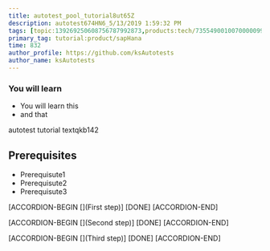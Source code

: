 ```yaml
---
title: autotest_pool_tutorial8ut65Z
description: autotest674HN6_5/13/2019 1:59:32 PM
tags: [topic:139269250608756787992873,products:tech/73554900100700000996,tutorial:experience/advanced]
primary_tag: tutorial:product/sapHana
time: 832
author_profile: https://github.com/ksAutotests
author_name: ksAutotests
---
```

### You will learn
- You will learn this
- and that

autotest tutorial textqkb142

## Prerequisites
- Prerequisute1
- Prerequisute2
- Prerequisute3

[ACCORDION-BEGIN [](First step)]
[DONE]
[ACCORDION-END]

[ACCORDION-BEGIN [](Second step)]
[DONE]
[ACCORDION-END]

[ACCORDION-BEGIN [](Third step)]
[DONE]
[ACCORDION-END]


